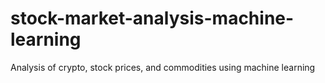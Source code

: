 # stock-market-analysis-machine-learning
Analysis of crypto, stock prices, and commodities using machine learning
